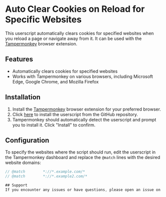 # Auto Clear Cookies on Reload for Specific Websites

This userscript automatically clears cookies for specified websites when you reload a page or navigate away from it. It can be used with the [Tampermonkey](https://www.tampermonkey.net/) browser extension.

## Features

- Automatically clears cookies for specified websites
- Works with Tampermonkey on various browsers, including Microsoft Edge, Google Chrome, and Mozilla Firefox

## Installation

1. Install the [Tampermonkey](https://www.tampermonkey.net/) browser extension for your preferred browser.
2. Click [here](https://github.com/ajvaldesg/AutoClearCookiesOnReload/raw/main/auto_clear_cookies_on_reload.user.js) to install the userscript from the GitHub repository. 
3. Tampermonkey should automatically detect the userscript and prompt you to install it. Click "Install" to confirm.

## Configuration

To specify the websites where the script should run, edit the userscript in the Tampermonkey dashboard and replace the `@match` lines with the desired website domains:

```javascript
// @match        *://*.example.com/*
// @match        *://*.example2.com/*

## Support
If you encounter any issues or have questions, please open an issue on the GitHub repository.